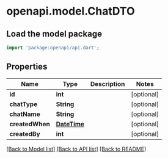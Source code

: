 # openapi.model.ChatDTO

## Load the model package
```dart
import 'package:openapi/api.dart';
```

## Properties
Name | Type | Description | Notes
------------ | ------------- | ------------- | -------------
**id** | **int** |  | [optional] 
**chatType** | **String** |  | [optional] 
**chatName** | **String** |  | [optional] 
**createdWhen** | [**DateTime**](DateTime.md) |  | [optional] 
**createdBy** | **int** |  | [optional] 

[[Back to Model list]](../README.md#documentation-for-models) [[Back to API list]](../README.md#documentation-for-api-endpoints) [[Back to README]](../README.md)


